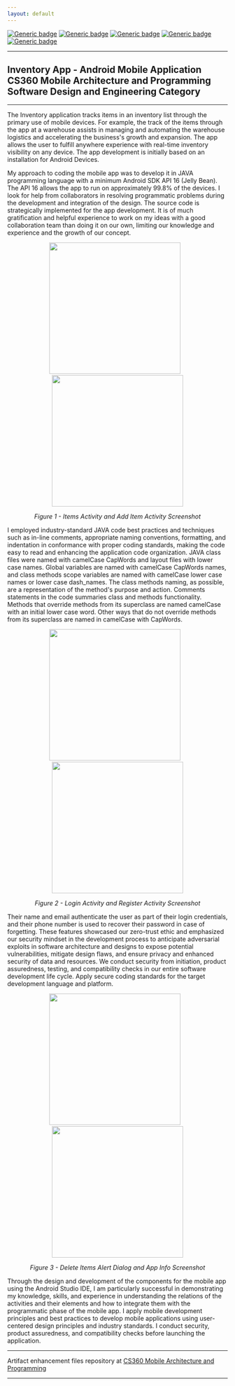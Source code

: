 ```yaml
---
layout: default
---
```


[![Generic badge](https://img.shields.io/badge/development_tool-Android_Studio-orange.svg)](https://developer.android.com/studio/) [![Generic badge](https://img.shields.io/badge/language-JAVA-blue.svg)](https://isocpp.org/) [![Generic badge](https://img.shields.io/badge/database-SQLite-yellowgreen.svg)](https://sqlite.org/index.html) [![Generic badge](https://img.shields.io/badge/ide-Android_Studio-purple.svg)](https://developer.android.com/studio/) [![Generic badge](https://img.shields.io/badge/license-MIT-green.svg)](LICENSE)

---

## Inventory App - Android Mobile Application<br/>CS360 Mobile Architecture and Programming<br/>Software Design and Engineering Category

---

The Inventory application tracks items in an inventory list through the primary use of mobile devices. For example, the track of the items through the app at a warehouse assists in managing and automating the warehouse logistics and accelerating the business's growth and expansion. The app allows the user to fulfill anywhere experience with real-time inventory visibility on any device. The app development is initially based on an installation for Android Devices.

My approach to coding the mobile app was to develop it in JAVA programming language with a minimum Android SDK API 16 (Jelly Bean). The API 16 allows the app to run on approximately 99.8% of the devices. I look for help from collaborators in resolving programmatic problems during the development and integration of the design. The source code is strategically implemented for the app development. It is of much gratification and helpful experience to work on my ideas with a good collaboration team than doing it on our own, limiting our knowledge and experience and the growth of our concept.

<div style="text-align: center;">
    <p>
        <img src="img/EmptyItemsActivity.png" width="300px" />&nbsp;&nbsp;&nbsp;
        <img src="img/AddItemActivity.png" width="300px"/>
    </p>
    <p><em>Figure 1 - Items Activity and Add Item Activity Screenshot</em></p>
</div>

I employed industry-standard JAVA code best practices and techniques such as in-line comments, appropriate naming conventions, formatting, and indentation in conformance with proper coding standards, making the code easy to read and enhancing the application code organization. JAVA class files were named with camelCase CapWords and layout files with lower case names. Global variables are named with camelCase CapWords names, and class methods scope variables are named with camelCase lower case names or lower case dash_names. The class methods naming, as possible, are a representation of the method's purpose and action. Comments statements in the code summaries class and methods functionality. Methods that override methods from its superclass are named camelCase with an initial lower case word. Other ways that do not override methods from its superclass are named in camelCase with CapWords.

<div style="text-align: center;">
    <img src="img/LoginActivity.png" width="300px" />&nbsp;&nbsp;&nbsp;
    <img src="img/RegisterActivity.png" width="300px" />
    <p><em>Figure 2 - Login Activity and Register Activity Screenshot</em></p>
</div>

Their name and email authenticate the user as part of their login credentials, and their phone number is used to recover their password in case of forgetting. These features showcased our zero-trust ethic and emphasized our security mindset in the development process to anticipate adversarial exploits in software architecture and designs to expose potential vulnerabilities, mitigate design flaws, and ensure privacy and enhanced security of data and resources. We conduct security from initiation, product assuredness, testing, and compatibility checks in our entire software development life cycle. Apply secure coding standards for the target development language and platform.

<div style="text-align: center;">
    <p>
        <img src="img/DeleteAllItems_AlertDialog.png" width="300px" />&nbsp;&nbsp;&nbsp;
        <img src="img/AppInfo.png" width="300px" />
    </p>
    <p><em>Figure 3 - Delete Items Alert Dialog and App Info Screenshot</em></p>
</div>

Through the design and development of the components for the mobile app using the Android Studio IDE, I am particularly successful in demonstrating my knowledge, skills, and experience in understanding the relations of the activities and their elements and how to integrate them with the programmatic phase of the mobile app. I apply mobile development principles and best practices to develop mobile applications using user-centered design principles and industry standards. I conduct security, product assuredness, and compatibility checks before launching the application.

---

Artifact enhancement files repository at [CS360 Mobile Architecture and Programming](https://github.com/arsari/ePortfolio/tree/main/enhancement/CS360-softwaredesign "Inventory Mobile App - Repository")

---